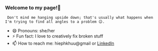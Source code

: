 ### Welcome to my page!👋


<!-- **hiepkhuu/hiepkhuu** is a ✨ _special_ ✨ repository because its `README.md` (this file) appears on your GitHub profile. -->

     Don't mind me hanging upside down; that's usually what happens when I'm trying to find all angles to a problem 😉.
- 😄 Pronouns: she/her
- ⚡ Fun fact: I love to creatively fix broken stuff
- 📫 How to reach me: hiephkhuu@gmail or [LinkedIn](https://www.linkedin.com/in/hiep-khuu-380111201/)


<!-- - 🌱 I’m currently learning ... -->
<!-- - 👯 I’m looking to collaborate on ...
- 🤔 I’m looking for help with ...
- 💬 Ask me about ... -->
